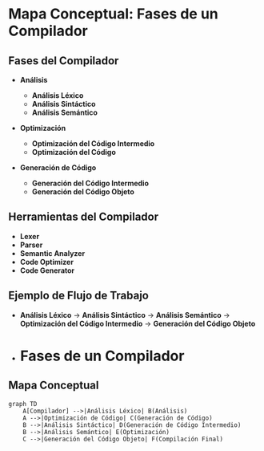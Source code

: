 # Mapa Conceptual: Fases de un Compilador

## Fases del Compilador

- **Análisis**
  - **Análisis Léxico**
  - **Análisis Sintáctico**
  - **Análisis Semántico**

- **Optimización**
  - **Optimización del Código Intermedio**
  - **Optimización del Código**

- **Generación de Código**
  - **Generación del Código Intermedio**
  - **Generación del Código Objeto**

## Herramientas del Compilador

- **Lexer**
- **Parser**
- **Semantic Analyzer**
- **Code Optimizer**
- **Code Generator**

## Ejemplo de Flujo de Trabajo

- **Análisis Léxico** → **Análisis Sintáctico** → **Análisis Semántico** → **Optimización del Código Intermedio** → **Generación del Código Objeto**

- # Fases de un Compilador

## Mapa Conceptual

```mermaid
graph TD
    A[Compilador] -->|Análisis Léxico| B(Análisis)
    A -->|Optimización de Código| C(Generación de Código)
    B -->|Análisis Sintáctico| D(Generación de Código Intermedio)
    B -->|Análisis Semántico| E(Optimización)
    C -->|Generación del Código Objeto| F(Compilación Final)

    

